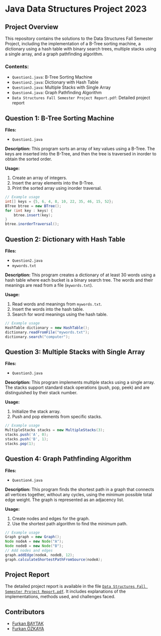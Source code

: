 # Java Data Structures Project 2023

## Project Overview

This repository contains the solutions to the Data Structures Fall Semester Project, including the implementation of a B-Tree sorting machine, a dictionary using a hash table with binary search trees, multiple stacks using a single array, and a graph pathfinding algorithm.

### Contents:
- `Question1.java`: B-Tree Sorting Machine
- `Question2.java`: Dictionary with Hash Table
- `Question3.java`: Multiple Stacks with Single Array
- `Question4.java`: Graph Pathfinding Algorithm
- `Data Structures Fall Semester Project Report.pdf`: Detailed project report

## Question 1: B-Tree Sorting Machine

**Files:**
- `Question1.java`

**Description:**
This program sorts an array of key values using a B-Tree. The keys are inserted into the B-Tree, and then the tree is traversed in inorder to obtain the sorted order.

**Usage:**
1. Create an array of integers.
2. Insert the array elements into the B-Tree.
3. Print the sorted array using inorder traversal.

```java
// Example usage
int[] keys = {5, 6, 4, 8, 10, 22, 35, 46, 15, 52};
BTree btree = new BTree();
for (int key : keys) {
    btree.insert(key);
}
btree.inorderTraversal();
```

## Question 2: Dictionary with Hash Table

**Files:**
- `Question2.java`
- `mywords.txt`

**Description:**
This program creates a dictionary of at least 30 words using a hash table where each bucket is a binary search tree. The words and their meanings are read from a file (`mywords.txt`).

**Usage:**
1. Read words and meanings from `mywords.txt`.
2. Insert the words into the hash table.
3. Search for word meanings using the hash table.

```java
// Example usage
HashTable dictionary = new HashTable();
dictionary.readFromFile("mywords.txt");
dictionary.search("computer");
```

## Question 3: Multiple Stacks with Single Array

**Files:**
- `Question3.java`

**Description:**
This program implements multiple stacks using a single array. The stacks support standard stack operations (push, pop, peek) and are distinguished by their stack number.

**Usage:**
1. Initialize the stack array.
2. Push and pop elements from specific stacks.

```java
// Example usage
MultipleStacks stacks = new MultipleStacks(3);
stacks.push('A', 0);
stacks.push('B', 1);
stacks.pop(1);
```

## Question 4: Graph Pathfinding Algorithm

**Files:**
- `Question4.java`

**Description:**
This program finds the shortest path in a graph that connects all vertices together, without any cycles, using the minimum possible total edge weight. The graph is represented as an adjacency list.

**Usage:**
1. Create nodes and edges for the graph.
2. Use the shortest path algorithm to find the minimum path.

```java
// Example usage
Graph graph = new Graph();
Node nodeA = new Node("A");
Node nodeB = new Node("B");
// Add nodes and edges
graph.addEdge(nodeA, nodeB, 12);
graph.calculateShortestPathFromSource(nodeA);
```

## Project Report

The detailed project report is available in the file [`Data Structures Fall Semester Project Report.pdf`](https://github.com/FurkanBaytak/Java-Data-Structures-Project-2023/blob/main/Data%20Structures%20Fall%20Semester%20Project%20Report.pdf). It includes explanations of the implementations, methods used, and challenges faced.

## Contributors
- [Furkan BAYTAK](https://github.com/FurkanBaytak)
- [Furkan ÖZKAYA](https://github.com/Elhier0)
